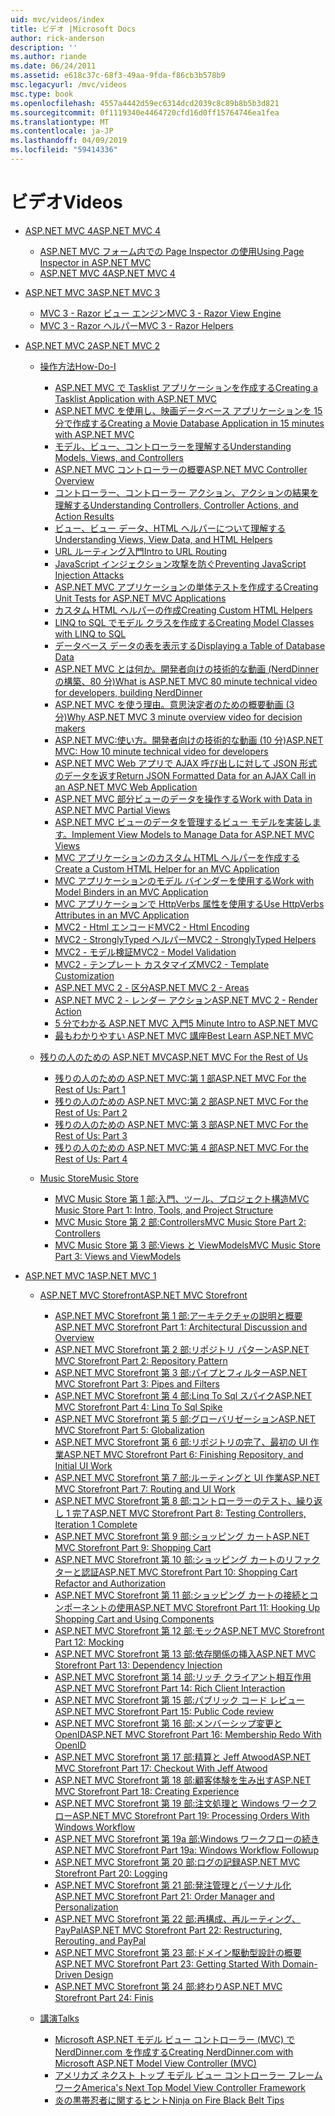 ```yaml
---
uid: mvc/videos/index
title: ビデオ |Microsoft Docs
author: rick-anderson
description: ''
ms.author: riande
ms.date: 06/24/2011
ms.assetid: e618c37c-68f3-49aa-9fda-f86cb3b578b9
msc.legacyurl: /mvc/videos
msc.type: book
ms.openlocfilehash: 4557a4442d59ec6314dcd2039c8c89b8b5b3d821
ms.sourcegitcommit: 0f1119340e4464720cfd16d0ff15764746ea1fea
ms.translationtype: MT
ms.contentlocale: ja-JP
ms.lasthandoff: 04/09/2019
ms.locfileid: "59414336"
---
```

# <a name="videos"></a><span data-ttu-id="33e19-102">ビデオ</span><span class="sxs-lookup"><span data-stu-id="33e19-102">Videos</span></span>

- [<span data-ttu-id="33e19-103">ASP.NET MVC 4</span><span class="sxs-lookup"><span data-stu-id="33e19-103">ASP.NET MVC 4</span></span>](mvc-4/index.md)

    - [<span data-ttu-id="33e19-104">ASP.NET MVC フォーム内での Page Inspector の使用</span><span class="sxs-lookup"><span data-stu-id="33e19-104">Using Page Inspector in ASP.NET MVC</span></span>](mvc-4/using-page-inspector-in-aspnet-mvc.md)
    - [<span data-ttu-id="33e19-105">ASP.NET MVC 4</span><span class="sxs-lookup"><span data-stu-id="33e19-105">ASP.NET MVC 4</span></span>](mvc-4/aspnet-mvc-4.md)
- [<span data-ttu-id="33e19-106">ASP.NET MVC 3</span><span class="sxs-lookup"><span data-stu-id="33e19-106">ASP.NET MVC 3</span></span>](mvc-3/index.md)

    - [<span data-ttu-id="33e19-107">MVC 3 - Razor ビュー エンジン</span><span class="sxs-lookup"><span data-stu-id="33e19-107">MVC 3 - Razor View Engine</span></span>](mvc-3/mvc-3-razor-view-engine.md)
    - [<span data-ttu-id="33e19-108">MVC 3 - Razor ヘルパー</span><span class="sxs-lookup"><span data-stu-id="33e19-108">MVC 3 - Razor Helpers</span></span>](mvc-3/mvc-3-razor-helpers.md)
- [<span data-ttu-id="33e19-109">ASP.NET MVC 2</span><span class="sxs-lookup"><span data-stu-id="33e19-109">ASP.NET MVC 2</span></span>](mvc-2/index.md)

    - [<span data-ttu-id="33e19-110">操作方法</span><span class="sxs-lookup"><span data-stu-id="33e19-110">How-Do-I</span></span>](mvc-2/how-do-i/index.md)

        - [<span data-ttu-id="33e19-111">ASP.NET MVC で Tasklist アプリケーションを作成する</span><span class="sxs-lookup"><span data-stu-id="33e19-111">Creating a Tasklist Application with ASP.NET MVC</span></span>](mvc-2/how-do-i/creating-a-tasklist-application-with-aspnet-mvc.md)
        - [<span data-ttu-id="33e19-112">ASP.NET MVC を使用し、映画データベース アプリケーションを 15 分で作成する</span><span class="sxs-lookup"><span data-stu-id="33e19-112">Creating a Movie Database Application in 15 minutes with ASP.NET MVC</span></span>](mvc-2/how-do-i/creating-a-movie-database-application-in-15-minutes-with-aspnet-mvc.md)
        - [<span data-ttu-id="33e19-113">モデル、ビュー、コントローラーを理解する</span><span class="sxs-lookup"><span data-stu-id="33e19-113">Understanding Models, Views, and Controllers</span></span>](mvc-2/how-do-i/understanding-models-views-and-controllers.md)
        - [<span data-ttu-id="33e19-114">ASP.NET MVC コントローラーの概要</span><span class="sxs-lookup"><span data-stu-id="33e19-114">ASP.NET MVC Controller Overview</span></span>](mvc-2/how-do-i/aspnet-mvc-controller-overview.md)
        - [<span data-ttu-id="33e19-115">コントローラー、コントローラー アクション、アクションの結果を理解する</span><span class="sxs-lookup"><span data-stu-id="33e19-115">Understanding Controllers, Controller Actions, and Action Results</span></span>](mvc-2/how-do-i/understanding-controllers-controller-actions-and-action-results.md)
        - [<span data-ttu-id="33e19-116">ビュー、ビュー データ、HTML ヘルパーについて理解する</span><span class="sxs-lookup"><span data-stu-id="33e19-116">Understanding Views, View Data, and HTML Helpers</span></span>](mvc-2/how-do-i/understanding-views-view-data-and-html-helpers.md)
        - [<span data-ttu-id="33e19-117">URL ルーティング入門</span><span class="sxs-lookup"><span data-stu-id="33e19-117">Intro to URL Routing</span></span>](mvc-2/how-do-i/an-introduction-to-url-routing.md)
        - [<span data-ttu-id="33e19-118">JavaScript インジェクション攻撃を防ぐ</span><span class="sxs-lookup"><span data-stu-id="33e19-118">Preventing JavaScript Injection Attacks</span></span>](mvc-2/how-do-i/preventing-javascript-injection-attacks.md)
        - [<span data-ttu-id="33e19-119">ASP.NET MVC アプリケーションの単体テストを作成する</span><span class="sxs-lookup"><span data-stu-id="33e19-119">Creating Unit Tests for ASP.NET MVC Applications</span></span>](mvc-2/how-do-i/creating-unit-tests-for-aspnet-mvc-applications.md)
        - [<span data-ttu-id="33e19-120">カスタム HTML ヘルパーの作成</span><span class="sxs-lookup"><span data-stu-id="33e19-120">Creating Custom HTML Helpers</span></span>](mvc-2/how-do-i/creating-custom-html-helpers.md)
        - [<span data-ttu-id="33e19-121">LINQ to SQL でモデル クラスを作成する</span><span class="sxs-lookup"><span data-stu-id="33e19-121">Creating Model Classes with LINQ to SQL</span></span>](mvc-2/how-do-i/creating-model-classes-with-linq-to-sql.md)
        - [<span data-ttu-id="33e19-122">データベース データの表を表示する</span><span class="sxs-lookup"><span data-stu-id="33e19-122">Displaying a Table of Database Data</span></span>](mvc-2/how-do-i/displaying-a-table-of-database-data.md)
        - [<span data-ttu-id="33e19-123">ASP.NET MVC とは何か。開発者向けの技術的な動画 (NerdDinner の構築、80 分)</span><span class="sxs-lookup"><span data-stu-id="33e19-123">What is ASP.NET MVC 80 minute technical video for developers, building NerdDinner</span></span>](mvc-2/how-do-i/what-is-aspnet-mvc-80-minute-technical-video-for-developers-building-nerddinner.md)
        - [<span data-ttu-id="33e19-124">ASP.NET MVC を使う理由。意思決定者のための概要動画 (3 分)</span><span class="sxs-lookup"><span data-stu-id="33e19-124">Why ASP.NET MVC 3 minute overview video for decision makers</span></span>](mvc-2/how-do-i/why-aspnet-mvc-3-minute-overview-video-for-decision-makers.md)
        - [<span data-ttu-id="33e19-125">ASP.NET MVC:使い方。開発者向けの技術的な動画 (10 分)</span><span class="sxs-lookup"><span data-stu-id="33e19-125">ASP.NET MVC: How 10 minute technical video for developers</span></span>](mvc-2/how-do-i/aspnet-mvc-how-10-minute-technical-video-for-developers.md)
        - [<span data-ttu-id="33e19-126">ASP.NET MVC Web アプリで AJAX 呼び出しに対して JSON 形式のデータを返す</span><span class="sxs-lookup"><span data-stu-id="33e19-126">Return JSON Formatted Data for an AJAX Call in an ASP.NET MVC Web Application</span></span>](mvc-2/how-do-i/how-do-i-return-json-formatted-data-for-an-ajax-call-in-an-aspnet-mvc-web-application.md)
        - [<span data-ttu-id="33e19-127">ASP.NET MVC 部分ビューのデータを操作する</span><span class="sxs-lookup"><span data-stu-id="33e19-127">Work with Data in ASP.NET MVC Partial Views</span></span>](mvc-2/how-do-i/how-do-i-work-with-data-in-aspnet-mvc-partial-views.md)
        - [<span data-ttu-id="33e19-128">ASP.NET MVC ビューのデータを管理するビュー モデルを実装します。</span><span class="sxs-lookup"><span data-stu-id="33e19-128">Implement View Models to Manage Data for ASP.NET MVC Views</span></span>](mvc-2/how-do-i/how-do-i-implement-view-models-to-manage-data-for-aspnet-mvc-views.md)
        - [<span data-ttu-id="33e19-129">MVC アプリケーションのカスタム HTML ヘルパーを作成する</span><span class="sxs-lookup"><span data-stu-id="33e19-129">Create a Custom HTML Helper for an MVC Application</span></span>](mvc-2/how-do-i/how-do-i-create-a-custom-html-helper-for-an-mvc-application.md)
        - [<span data-ttu-id="33e19-130">MVC アプリケーションのモデル バインダーを使用する</span><span class="sxs-lookup"><span data-stu-id="33e19-130">Work with Model Binders in an MVC Application</span></span>](mvc-2/how-do-i/how-do-i-work-with-model-binders-in-an-mvc-application.md)
        - [<span data-ttu-id="33e19-131">MVC アプリケーションで HttpVerbs 属性を使用する</span><span class="sxs-lookup"><span data-stu-id="33e19-131">Use HttpVerbs Attributes in an MVC Application</span></span>](mvc-2/how-do-i/how-do-i-use-httpverbs-attributes-in-an-mvc-application.md)
        - [<span data-ttu-id="33e19-132">MVC2 - Html エンコード</span><span class="sxs-lookup"><span data-stu-id="33e19-132">MVC2 - Html Encoding</span></span>](mvc-2/how-do-i/mvc2-html-encoding.md)
        - [<span data-ttu-id="33e19-133">MVC2 - StronglyTyped ヘルパー</span><span class="sxs-lookup"><span data-stu-id="33e19-133">MVC2 - StronglyTyped Helpers</span></span>](mvc-2/how-do-i/mvc2-stronglytyped-helpers.md)
        - [<span data-ttu-id="33e19-134">MVC2 - モデル検証</span><span class="sxs-lookup"><span data-stu-id="33e19-134">MVC2 - Model Validation</span></span>](mvc-2/how-do-i/mvc2-model-validation.md)
        - [<span data-ttu-id="33e19-135">MVC2 - テンプレート カスタマイズ</span><span class="sxs-lookup"><span data-stu-id="33e19-135">MVC2 - Template Customization</span></span>](mvc-2/how-do-i/mvc2-template-customization.md)
        - [<span data-ttu-id="33e19-136">ASP.NET MVC 2 - 区分</span><span class="sxs-lookup"><span data-stu-id="33e19-136">ASP.NET MVC 2 - Areas</span></span>](mvc-2/how-do-i/aspnet-mvc-2-areas.md)
        - [<span data-ttu-id="33e19-137">ASP.NET MVC 2 - レンダー アクション</span><span class="sxs-lookup"><span data-stu-id="33e19-137">ASP.NET MVC 2 - Render Action</span></span>](mvc-2/how-do-i/aspnet-mvc-2-render-action.md)
        - [<span data-ttu-id="33e19-138">5 分でわかる ASP.NET MVC 入門</span><span class="sxs-lookup"><span data-stu-id="33e19-138">5 Minute Intro to ASP.NET MVC</span></span>](mvc-2/how-do-i/5-minute-introduction-to-aspnet-mvc.md)
        - [<span data-ttu-id="33e19-139">最もわかりやすい ASP.NET MVC 講座</span><span class="sxs-lookup"><span data-stu-id="33e19-139">Best Learn ASP.NET MVC</span></span>](mvc-2/how-do-i/how-to-best-learn-asp-net-mvc.md)
    - [<span data-ttu-id="33e19-140">残りの人のための ASP.NET MVC</span><span class="sxs-lookup"><span data-stu-id="33e19-140">ASP.NET MVC For the Rest of Us</span></span>](mvc-2/aspnet-mvc-for-the-rest-of-us/index.md)

        - [<span data-ttu-id="33e19-141">残りの人のための ASP.NET MVC:第 1 部</span><span class="sxs-lookup"><span data-stu-id="33e19-141">ASP.NET MVC For the Rest of Us: Part 1</span></span>](mvc-2/aspnet-mvc-for-the-rest-of-us/aspnet-mvc-for-the-rest-of-us-part-1.md)
        - [<span data-ttu-id="33e19-142">残りの人のための ASP.NET MVC:第 2 部</span><span class="sxs-lookup"><span data-stu-id="33e19-142">ASP.NET MVC For the Rest of Us: Part 2</span></span>](mvc-2/aspnet-mvc-for-the-rest-of-us/aspnet-mvc-for-the-rest-of-us-part-2.md)
        - [<span data-ttu-id="33e19-143">残りの人のための ASP.NET MVC:第 3 部</span><span class="sxs-lookup"><span data-stu-id="33e19-143">ASP.NET MVC For the Rest of Us: Part 3</span></span>](mvc-2/aspnet-mvc-for-the-rest-of-us/aspnet-mvc-for-the-rest-of-us-part-3.md)
        - [<span data-ttu-id="33e19-144">残りの人のための ASP.NET MVC:第 4 部</span><span class="sxs-lookup"><span data-stu-id="33e19-144">ASP.NET MVC For the Rest of Us: Part 4</span></span>](mvc-2/aspnet-mvc-for-the-rest-of-us/aspnet-mvc-for-the-rest-of-us-part-4.md)
    - [<span data-ttu-id="33e19-145">Music Store</span><span class="sxs-lookup"><span data-stu-id="33e19-145">Music Store</span></span>](mvc-2/music-store/index.md)

        - [<span data-ttu-id="33e19-146">MVC Music Store 第 1 部:入門、ツール、プロジェクト構造</span><span class="sxs-lookup"><span data-stu-id="33e19-146">MVC Music Store Part 1: Intro, Tools, and Project Structure</span></span>](mvc-2/music-store/mvc-music-store-part-1-intro-tools-and-project-structure.md)
        - [<span data-ttu-id="33e19-147">MVC Music Store 第 2 部:Controllers</span><span class="sxs-lookup"><span data-stu-id="33e19-147">MVC Music Store Part 2: Controllers</span></span>](mvc-2/music-store/mvc-music-store-part-2-controllers.md)
        - [<span data-ttu-id="33e19-148">MVC Music Store 第 3 部:Views と ViewModels</span><span class="sxs-lookup"><span data-stu-id="33e19-148">MVC Music Store Part 3: Views and ViewModels</span></span>](mvc-2/music-store/mvc-music-store-part-3-views-and-viewmodels.md)
- [<span data-ttu-id="33e19-149">ASP.NET MVC 1</span><span class="sxs-lookup"><span data-stu-id="33e19-149">ASP.NET MVC 1</span></span>](mvc-1/index.md)

    - [<span data-ttu-id="33e19-150">ASP.NET MVC Storefront</span><span class="sxs-lookup"><span data-stu-id="33e19-150">ASP.NET MVC Storefront</span></span>](mvc-1/aspnet-mvc-storefront/index.md)

        - [<span data-ttu-id="33e19-151">ASP.NET MVC Storefront 第 1 部:アーキテクチャの説明と概要</span><span class="sxs-lookup"><span data-stu-id="33e19-151">ASP.NET MVC Storefront Part 1: Architectural Discussion and Overview</span></span>](mvc-1/aspnet-mvc-storefront/aspnet-mvc-storefront-part-1-architectural-discussion-and-overview.md)
        - [<span data-ttu-id="33e19-152">ASP.NET MVC Storefront 第 2 部:リポジトリ パターン</span><span class="sxs-lookup"><span data-stu-id="33e19-152">ASP.NET MVC Storefront Part 2: Repository Pattern</span></span>](mvc-1/aspnet-mvc-storefront/aspnet-mvc-storefront-part-2-the-repository-pattern.md)
        - [<span data-ttu-id="33e19-153">ASP.NET MVC Storefront 第 3 部:パイプとフィルター</span><span class="sxs-lookup"><span data-stu-id="33e19-153">ASP.NET MVC Storefront Part 3: Pipes and Filters</span></span>](mvc-1/aspnet-mvc-storefront/aspnet-mvc-storefront-part-3-pipes-and-filters.md)
        - [<span data-ttu-id="33e19-154">ASP.NET MVC Storefront 第 4 部:Linq To Sql スパイク</span><span class="sxs-lookup"><span data-stu-id="33e19-154">ASP.NET MVC Storefront Part 4: Linq To Sql Spike</span></span>](mvc-1/aspnet-mvc-storefront/aspnet-mvc-storefront-part-4-linq-to-sql-spike.md)
        - [<span data-ttu-id="33e19-155">ASP.NET MVC Storefront 第 5 部:グローバリゼーション</span><span class="sxs-lookup"><span data-stu-id="33e19-155">ASP.NET MVC Storefront Part 5: Globalization</span></span>](mvc-1/aspnet-mvc-storefront/aspnet-mvc-storefront-part-5-globalization.md)
        - [<span data-ttu-id="33e19-156">ASP.NET MVC Storefront 第 6 部:リポジトリの完了、最初の UI 作業</span><span class="sxs-lookup"><span data-stu-id="33e19-156">ASP.NET MVC Storefront Part 6: Finishing Repository, and Initial UI Work</span></span>](mvc-1/aspnet-mvc-storefront/aspnet-mvc-storefront-part-6-finishing-the-repository-and-initial-ui-work.md)
        - [<span data-ttu-id="33e19-157">ASP.NET MVC Storefront 第 7 部:ルーティングと UI 作業</span><span class="sxs-lookup"><span data-stu-id="33e19-157">ASP.NET MVC Storefront Part 7: Routing and UI Work</span></span>](mvc-1/aspnet-mvc-storefront/aspnet-mvc-storefront-part-7-routing-and-ui-work.md)
        - [<span data-ttu-id="33e19-158">ASP.NET MVC Storefront 第 8 部:コントローラーのテスト、繰り返し 1 完了</span><span class="sxs-lookup"><span data-stu-id="33e19-158">ASP.NET MVC Storefront Part 8: Testing Controllers, Iteration 1 Complete</span></span>](mvc-1/aspnet-mvc-storefront/aspnet-mvc-storefront-part-8-testing-controllers-iteration-1-complete.md)
        - [<span data-ttu-id="33e19-159">ASP.NET MVC Storefront 第 9 部:ショッピング カート</span><span class="sxs-lookup"><span data-stu-id="33e19-159">ASP.NET MVC Storefront Part 9: Shopping Cart</span></span>](mvc-1/aspnet-mvc-storefront/aspnet-mvc-storefront-part-9-the-shopping-cart.md)
        - [<span data-ttu-id="33e19-160">ASP.NET MVC Storefront 第 10 部:ショッピング カートのリファクターと認証</span><span class="sxs-lookup"><span data-stu-id="33e19-160">ASP.NET MVC Storefront Part 10: Shopping Cart Refactor and Authorization</span></span>](mvc-1/aspnet-mvc-storefront/aspnet-mvc-storefront-part-10-shopping-cart-refactor-and-authorization.md)
        - [<span data-ttu-id="33e19-161">ASP.NET MVC Storefront 第 11 部:ショッピング カートの接続とコンポーネントの使用</span><span class="sxs-lookup"><span data-stu-id="33e19-161">ASP.NET MVC Storefront Part 11: Hooking Up Shopping Cart and Using Components</span></span>](mvc-1/aspnet-mvc-storefront/aspnet-mvc-storefront-part-11-hooking-up-the-shopping-cart-and-using-components.md)
        - [<span data-ttu-id="33e19-162">ASP.NET MVC Storefront 第 12 部:モック</span><span class="sxs-lookup"><span data-stu-id="33e19-162">ASP.NET MVC Storefront Part 12: Mocking</span></span>](mvc-1/aspnet-mvc-storefront/aspnet-mvc-storefront-part-12-mocking.md)
        - [<span data-ttu-id="33e19-163">ASP.NET MVC Storefront 第 13 部:依存関係の挿入</span><span class="sxs-lookup"><span data-stu-id="33e19-163">ASP.NET MVC Storefront Part 13: Dependency Injection</span></span>](mvc-1/aspnet-mvc-storefront/aspnet-mvc-storefront-part-13-dependency-injection.md)
        - [<span data-ttu-id="33e19-164">ASP.NET MVC Storefront 第 14 部:リッチ クライアント相互作用</span><span class="sxs-lookup"><span data-stu-id="33e19-164">ASP.NET MVC Storefront Part 14: Rich Client Interaction</span></span>](mvc-1/aspnet-mvc-storefront/aspnet-mvc-storefront-part-14-rich-client-interaction.md)
        - [<span data-ttu-id="33e19-165">ASP.NET MVC Storefront 第 15 部:パブリック コード レビュー</span><span class="sxs-lookup"><span data-stu-id="33e19-165">ASP.NET MVC Storefront Part 15: Public Code review</span></span>](mvc-1/aspnet-mvc-storefront/aspnet-mvc-storefront-part-15-public-code-review.md)
        - [<span data-ttu-id="33e19-166">ASP.NET MVC Storefront 第 16 部:メンバーシップ変更と OpenID</span><span class="sxs-lookup"><span data-stu-id="33e19-166">ASP.NET MVC Storefront Part 16: Membership Redo With OpenID</span></span>](mvc-1/aspnet-mvc-storefront/aspnet-mvc-storefront-part-16-membership-redo-with-openid.md)
        - [<span data-ttu-id="33e19-167">ASP.NET MVC Storefront 第 17 部:精算と Jeff Atwood</span><span class="sxs-lookup"><span data-stu-id="33e19-167">ASP.NET MVC Storefront Part 17: Checkout With Jeff Atwood</span></span>](mvc-1/aspnet-mvc-storefront/aspnet-mvc-storefront-part-17-checkout-with-jeff-atwood.md)
        - [<span data-ttu-id="33e19-168">ASP.NET MVC Storefront 第 18 部:顧客体験を生み出す</span><span class="sxs-lookup"><span data-stu-id="33e19-168">ASP.NET MVC Storefront Part 18: Creating Experience</span></span>](mvc-1/aspnet-mvc-storefront/aspnet-mvc-storefront-part-18-creating-an-experience.md)
        - [<span data-ttu-id="33e19-169">ASP.NET MVC Storefront 第 19 部:注文処理と Windows ワークフロー</span><span class="sxs-lookup"><span data-stu-id="33e19-169">ASP.NET MVC Storefront Part 19: Processing Orders With Windows Workflow</span></span>](mvc-1/aspnet-mvc-storefront/aspnet-mvc-storefront-part-19-processing-orders-with-windows-workflow.md)
        - [<span data-ttu-id="33e19-170">ASP.NET MVC Storefront 第 19a 部:Windows ワークフローの続き</span><span class="sxs-lookup"><span data-stu-id="33e19-170">ASP.NET MVC Storefront Part 19a: Windows Workflow Followup</span></span>](mvc-1/aspnet-mvc-storefront/aspnet-mvc-storefront-part-19a-windows-workflow-followup.md)
        - [<span data-ttu-id="33e19-171">ASP.NET MVC Storefront 第 20 部:ログの記録</span><span class="sxs-lookup"><span data-stu-id="33e19-171">ASP.NET MVC Storefront Part 20: Logging</span></span>](mvc-1/aspnet-mvc-storefront/aspnet-mvc-storefront-part-20-logging.md)
        - [<span data-ttu-id="33e19-172">ASP.NET MVC Storefront 第 21 部:発注管理とパーソナル化</span><span class="sxs-lookup"><span data-stu-id="33e19-172">ASP.NET MVC Storefront Part 21: Order Manager and Personalization</span></span>](mvc-1/aspnet-mvc-storefront/aspnet-mvc-storefront-part-21-order-manager-and-personalization.md)
        - [<span data-ttu-id="33e19-173">ASP.NET MVC Storefront 第 22 部:再構成、再ルーティング、PayPal</span><span class="sxs-lookup"><span data-stu-id="33e19-173">ASP.NET MVC Storefront Part 22: Restructuring, Rerouting, and PayPal</span></span>](mvc-1/aspnet-mvc-storefront/aspnet-mvc-storefront-part-22-restructuring-rerouting-and-paypal.md)
        - [<span data-ttu-id="33e19-174">ASP.NET MVC Storefront 第 23 部:ドメイン駆動型設計の概要</span><span class="sxs-lookup"><span data-stu-id="33e19-174">ASP.NET MVC Storefront Part 23: Getting Started With Domain-Driven Design</span></span>](mvc-1/aspnet-mvc-storefront/aspnet-mvc-storefront-part-23-getting-started-with-domain-driven-design.md)
        - [<span data-ttu-id="33e19-175">ASP.NET MVC Storefront 第 24 部:終わり</span><span class="sxs-lookup"><span data-stu-id="33e19-175">ASP.NET MVC Storefront Part 24: Finis</span></span>](mvc-1/aspnet-mvc-storefront/aspnet-mvc-storefront-part-24-finis.md)
    - [<span data-ttu-id="33e19-176">講演</span><span class="sxs-lookup"><span data-stu-id="33e19-176">Talks</span></span>](mvc-1/conference-presentations/index.md)

        - [<span data-ttu-id="33e19-177">Microsoft ASP.NET モデル ビュー コントローラー (MVC) で NerdDinner.com を作成する</span><span class="sxs-lookup"><span data-stu-id="33e19-177">Creating NerdDinner.com with Microsoft ASP.NET Model View Controller (MVC)</span></span>](mvc-1/conference-presentations/creating-nerddinnercom-with-microsoft-aspnet-model-view-controller-mvc.md)
        - [<span data-ttu-id="33e19-178">アメリカズ ネクスト トップ モデル ビュー コントローラー フレームワーク</span><span class="sxs-lookup"><span data-stu-id="33e19-178">America's Next Top Model View Controller Framework</span></span>](mvc-1/conference-presentations/americas-next-top-model-view-controller-framework.md)
        - [<span data-ttu-id="33e19-179">炎の黒帯忍者に関するヒント</span><span class="sxs-lookup"><span data-stu-id="33e19-179">Ninja on Fire Black Belt Tips</span></span>](mvc-1/conference-presentations/ninja-on-fire-black-belt-tips.md)
